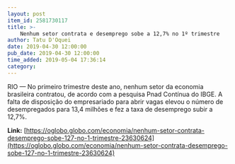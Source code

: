 ```yaml
---
layout: post
item_id: 2581730117
title: >-
    Nenhum setor contrata e desemprego sobe a 12,7% no 1º trimestre
author: Tatu D'Oquei
date: 2019-04-30 12:00:00
pub_date: 2019-04-30 12:00:00
time_added: 2019-05-04 17:36:14
category: 
---
```


RIO — No primeiro trimestre deste ano, nenhum setor da economia brasileira contratou, de acordo com a pesquisa Pnad Contínua do IBGE. A falta de disposição do empresariado para abrir vagas elevou o número de desempregados para 13,4 milhões e fez a taxa de desemprego subir a 12,7%.

**Link:** [https://oglobo.globo.com/economia/nenhum-setor-contrata-desemprego-sobe-127-no-1-trimestre-23630624](https://oglobo.globo.com/economia/nenhum-setor-contrata-desemprego-sobe-127-no-1-trimestre-23630624)

